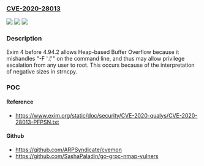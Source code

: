 ### [CVE-2020-28013](https://cve.mitre.org/cgi-bin/cvename.cgi?name=CVE-2020-28013)
![](https://img.shields.io/static/v1?label=Product&message=n%2Fa&color=blue)
![](https://img.shields.io/static/v1?label=Version&message=n%2Fa&color=blue)
![](https://img.shields.io/static/v1?label=Vulnerability&message=n%2Fa&color=brighgreen)

### Description

Exim 4 before 4.94.2 allows Heap-based Buffer Overflow because it mishandles "-F '.('" on the command line, and thus may allow privilege escalation from any user to root. This occurs because of the interpretation of negative sizes in strncpy.

### POC

#### Reference
- https://www.exim.org/static/doc/security/CVE-2020-qualys/CVE-2020-28013-PFPSN.txt

#### Github
- https://github.com/ARPSyndicate/cvemon
- https://github.com/SashaPaladin/go-grpc-nmap-vulners

